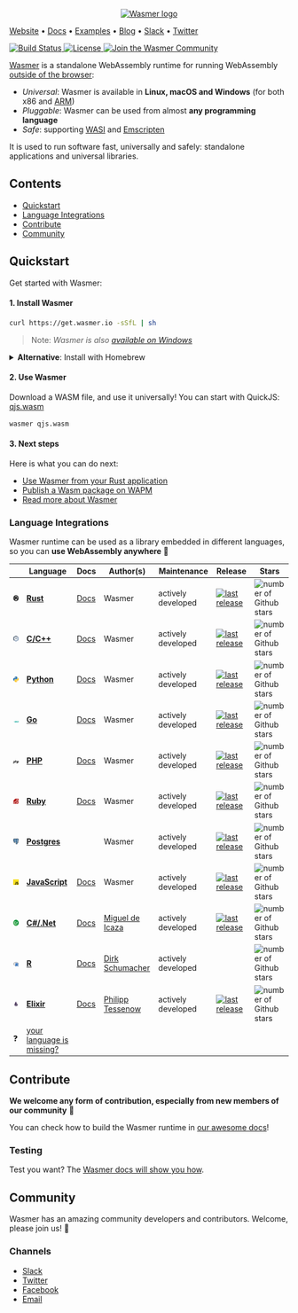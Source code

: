 
<p align="center">
  <a href="https://wasmer.io" target="_blank" rel="noopener noreferrer">
    <img width="300" src="https://raw.githubusercontent.com/wasmerio/wasmer/master/assets/logo.png" alt="Wasmer logo">
  </a>
</p>
  
[Website](https://wasmer.io) • [Docs](https://docs.wasmer.io/) • [Examples](https://github.com/wasmerio/wasmer/tree/master/examples) • [Blog](https://medium.com/wasmer) • [Slack](https://slack.wasmer.io/) • [Twitter](https://twitter.com/wasmerio)

<p>
  <a href="https://dev.azure.com/wasmerio/wasmer/_build/latest?definitionId=3&branchName=master">
    <img src="https://img.shields.io/azure-devops/build/wasmerio/wasmer/3.svg?style=flat-square" alt="Build Status">
  </a>
  <a href="https://github.com/wasmerio/wasmer/blob/master/LICENSE">
    <img src="https://img.shields.io/github/license/wasmerio/wasmer.svg?style=flat-square" alt="License">
  </a>
  <a href="https://spectrum.chat/wasmer">
    <img src="https://withspectrum.github.io/badge/badge.svg" alt="Join the Wasmer Community">
  </a>
</p>

[Wasmer](https://wasmer.io/) is a standalone WebAssembly runtime for running WebAssembly [outside of the browser](https://webassembly.org/docs/non-web/):
* *Universal*: Wasmer is available in **Linux, macOS and Windows** (for both x86 and [ARM](https://medium.com/wasmer/running-webassembly-on-arm-7d365ed0e50c))
* *Pluggable*: Wasmer can be used from almost **any programming language**
* *Safe*: supporting [WASI](https://github.com/WebAssembly/WASI) and [Emscripten](https://emscripten.org/)

It is used to run software fast, universally and safely: standalone applications and universal libraries.

## Contents

- [Quickstart](#quickstart)
- [Language Integrations](#examples)
- [Contribute](#contribute)
- [Community](#community)

## Quickstart

Get started with Wasmer:

#### 1. Install Wasmer

```sh
curl https://get.wasmer.io -sSfL | sh
```
> Note: *Wasmer is also [available on Windows](https://github.com/wasmerio/wasmer/releases)*

<details>
  <summary><b>Alternative</b>: Install with Homebrew</summary>
  <p>

```sh
brew install wasmer
```

</p>
</details>

#### 2. Use Wasmer

Download a WASM file, and use it universally! You can start with QuickJS: [qjs.wasm](https://registry-cdn.wapm.io/contents/_/quickjs/0.0.3/build/qjs.wasm)

```bash
wasmer qjs.wasm
```

#### 3. Next steps

Here is what you can do next:

- [Use Wasmer from your Rust application](https://docs.wasmer.io/integrations/rust)
- [Publish a Wasm package on WAPM](https://docs.wasmer.io/ecosystem/wapm/publishing-your-package)
- [Read more about Wasmer](https://medium.com/wasmer/)


### Language Integrations

Wasmer runtime can be used as a library embedded in different languages, so you can **use WebAssembly anywhere** 🎉

| &nbsp; | Language | Docs | Author(s) | Maintenance | Release | Stars |
|-|-|-|-|-|-|-|
| ![Rust logo](./assets/languages/rust.svg) | [**Rust**](https://github.com/wasmerio/wasmer-rust-example) | [Docs](https://wasmerio.github.io/wasmer/crates/wasmer_runtime/) | Wasmer | actively developed | <a href="https://crates.io/crates/wasmer-runtime/" target="_blank">![last release](https://img.shields.io/crates/v/wasmer-runtime?style=flat-square)</a> | ![number of Github stars](https://img.shields.io/github/stars/wasmerio/wasmer?style=flat-square) |
| ![C logo](./assets/languages/c.svg) | [**C/C++**](https://github.com/wasmerio/wasmer-c-api) | [Docs](https://wasmerio.github.io/wasmer/c/runtime-c-api/) | Wasmer | actively developed | <a href="https://github.com/wasmerio/wasmer-c-api/" target="_blank">![last release](https://img.shields.io/github/v/release/wasmerio/wasmer?style=flat-square)</a> | ![number of Github stars](https://img.shields.io/github/stars/wasmerio/wasmer?style=flat-square) |
| ![Python logo](./assets/languages/python.svg) | [**Python**](https://github.com/wasmerio/python-ext-wasm) | [Docs](https://github.com/wasmerio/python-ext-wasm#api-of-the-wasmer-extensionmodule) | Wasmer | actively developed | <a href="https://pypi.org/project/wasmer/" target="_blank">![last release](https://img.shields.io/pypi/v/wasmer?style=flat-square)</a> | ![number of Github stars](https://img.shields.io/github/stars/wasmerio/python-ext-wasm?style=flat-square) |
| ![Go logo](./assets/languages/go.svg) | [**Go**](https://github.com/wasmerio/go-ext-wasm) | [Docs](https://github.com/wasmerio/go-ext-wasm#basic-example-exported-function) | Wasmer | actively developed | <a href="https://github.com/wasmerio/go-ext-wasm" target="_blank">![last release](https://img.shields.io/github/v/release/wasmerio/go-ext-wasm?style=flat-square)</a> | ![number of Github stars](https://img.shields.io/github/stars/wasmerio/go-ext-wasm?style=flat-square) |
| ![PHP logo](./assets/languages/php.svg) | [**PHP**](https://github.com/wasmerio/php-ext-wasm) | [Docs](https://wasmerio.github.io/php-ext-wasm/wasm/) | Wasmer | actively developed | <a href="https://pecl.php.net/package/wasm" target="_blank">![last release](https://img.shields.io/github/v/release/wasmerio/php-ext-wasm?style=flat-square)</a> | ![number of Github stars](https://img.shields.io/github/stars/wasmerio/php-ext-wasm?style=flat-square) |
| ![Ruby logo](./assets/languages/ruby.svg) | [**Ruby**](https://github.com/wasmerio/ruby-ext-wasm) | [Docs](https://www.rubydoc.info/gems/wasmer/) | Wasmer | actively developed | <a href="https://rubygems.org/gems/wasmer" target="_blank">![last release](https://img.shields.io/gem/v/wasmer?style=flat-square)</a> | ![number of Github stars](https://img.shields.io/github/stars/wasmerio/ruby-ext-wasm?style=flat-square) |
| ![Postgres logo](./assets/languages/postgres.svg) | [**Postgres**](https://github.com/wasmerio/postgres-ext-wasm) | |  Wasmer | actively developed | <a href="https://github.com/wasmerio/postgres-ext-wasm" target="_blank">![last release](https://img.shields.io/github/v/release/wasmerio/postgres-ext-wasm?style=flat-square)</a> | ![number of Github stars](https://img.shields.io/github/stars/wasmerio/postgres-ext-wasm?style=flat-square) |
| ![JS Logo](./assets/languages/js.svg) | [**JavaScript**](https://github.com/wasmerio/wasmer-js) | [Docs](https://docs.wasmer.io/wasmer-js/wasmer-js) | Wasmer | actively developed | <a href="https://www.npmjs.com/package/@wasmer/wasi" target="_blank">![last release](https://img.shields.io/npm/v/@wasmer/wasi?style=flat-square)</a> | ![number of Github stars](https://img.shields.io/github/stars/wasmerio/wasmer-js?style=flat-square) |
| ![C# logo](./assets/languages/csharp.svg) | [**C#/.Net**](https://github.com/migueldeicaza/WasmerSharp) | [Docs](https://migueldeicaza.github.io/WasmerSharp/) |[Miguel de Icaza](https://github.com/migueldeicaza) | actively developed | <a href="https://www.nuget.org/packages/WasmerSharp/" target="_blank">![last release](https://img.shields.io/nuget/v/WasmerSharp?style=flat-square)</a> | ![number of Github stars](https://img.shields.io/github/stars/migueldeicaza/WasmerSharp?style=flat-square) |
| ![R logo](./assets/languages/r.svg) | [**R**](https://github.com/dirkschumacher/wasmr) | [Docs](https://github.com/dirkschumacher/wasmr#example) | [Dirk Schumacher](https://github.com/dirkschumacher) | actively developed | | ![number of Github stars](https://img.shields.io/github/stars/dirkschumacher/wasmr?style=flat-square) |
| ![Elixir logo](./assets/languages/elixir.png) | [**Elixir**](https://github.com/tessi/wasmex) | [Docs](https://hexdocs.pm/wasmex/api-reference.html) | [Philipp Tessenow](https://github.com/tessi) | actively developed | <a href="https://hex.pm/packages/wasmex" target="_blank">![last release](https://img.shields.io/hexpm/v/wasmex?style=flat-square)</a> | ![number of Github stars](https://img.shields.io/github/stars/tessi/wasmex?style=flat-square) |
| ❓ | [your language is missing?](https://github.com/wasmerio/wasmer/issues/new?assignees=&labels=%F0%9F%8E%89+enhancement&template=---feature-request.md&title=) | | | | |


## Contribute

**We welcome any form of contribution, especially from new members of our community** 💜

You can check how to build the Wasmer runtime in [our awesome docs](https://docs.wasmer.io/ecosystem/wasmer/building-from-source)!

### Testing

Test you want? The [Wasmer docs will show you how](https://docs.wasmer.io/ecosystem/wasmer/building-from-source/testing).

## Community

Wasmer has an amazing community developers and contributors. Welcome, please join us! 👋

### Channels

- [Slack](https://slack.wasmer.io/)
- [Twitter](https://twitter.com/wasmerio)
- [Facebook](https://www.facebook.com/wasmerio)
- [Email](mailto:hello@wasmer.io)
